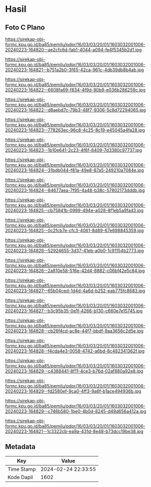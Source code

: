 # Hasil

## Foto C Plano

https://sirekap-obj-formc.kpu.go.id/ba85/pemilu/pdpr/16/03/03/20/01/1603032001006-20240223-164820--ae2cfc6d-fab1-4044-a094-fe4f5345b2d1.jpg

https://sirekap-obj-formc.kpu.go.id/ba85/pemilu/pdpr/16/03/03/20/01/1603032001006-20240223-164821--b751a2b0-3f65-42ca-961c-4db39db8b4ab.jpg

https://sirekap-obj-formc.kpu.go.id/ba85/pemilu/pdpr/16/03/03/20/01/1603032001006-20240223-164822--6608fa69-f834-4f9d-90b9-e036b286259c.jpg

https://sirekap-obj-formc.kpu.go.id/ba85/pemilu/pdpr/16/03/03/20/01/1603032001006-20240223-164822--d8aebd7c-79b3-48f7-9306-5c8d72294065.jpg

https://sirekap-obj-formc.kpu.go.id/ba85/pemilu/pdpr/16/03/03/20/01/1603032001006-20240223-164823--778263ec-96c8-4c25-8c19-e45045a4fa28.jpg

https://sirekap-obj-formc.kpu.go.id/ba85/pemilu/pdpr/16/03/03/20/01/1603032001006-20240223-164823--1b10e641-2c23-4f6f-8409-7d3380c97737.jpg

https://sirekap-obj-formc.kpu.go.id/ba85/pemilu/pdpr/16/03/03/20/01/1603032001006-20240223-164824--31bdb044-f81a-49e8-87a5-249210a7084e.jpg

https://sirekap-obj-formc.kpu.go.id/ba85/pemilu/pdpr/16/03/03/20/01/1603032001006-20240223-164824--84677aea-7f95-4a48-b38c-57802173dddb.jpg

https://sirekap-obj-formc.kpu.go.id/ba85/pemilu/pdpr/16/03/03/20/01/1603032001006-20240223-164825--cb75841b-0999-494e-a028-8f1eb5a9fad3.jpg

https://sirekap-obj-formc.kpu.go.id/ba85/pemilu/pdpr/16/03/03/20/01/1603032001006-20240223-164825--0c2fcb7e-cfc3-4061-8d89-67e698845359.jpg

https://sirekap-obj-formc.kpu.go.id/ba85/pemilu/pdpr/16/03/03/20/01/1603032001006-20240223-164826--52924655-3d37-41eb-a0b0-1c91154b2773.jpg

https://sirekap-obj-formc.kpu.go.id/ba85/pemilu/pdpr/16/03/03/20/01/1603032001006-20240223-164826--2a810e58-516e-42d4-8882-c06bf42e5c84.jpg

https://sirekap-obj-formc.kpu.go.id/ba85/pemilu/pdpr/16/03/03/20/01/1603032001006-20240223-164827--65b04ced-1d4d-4a6d-b252-eab775fc8683.jpg

https://sirekap-obj-formc.kpu.go.id/ba85/pemilu/pdpr/16/03/03/20/01/1603032001006-20240223-164827--b3c95b35-0e1f-4266-b130-c660e7e15745.jpg

https://sirekap-obj-formc.kpu.go.id/ba85/pemilu/pdpr/16/03/03/20/01/1603032001006-20240223-164828--cb26f4cd-ac8e-44f7-bbdf-9aa3656c2d5e.jpg

https://sirekap-obj-formc.kpu.go.id/ba85/pemilu/pdpr/16/03/03/20/01/1603032001006-20240223-164828--f4cda4e3-0058-4742-a6bd-8c482341362f.jpg

https://sirekap-obj-formc.kpu.go.id/ba85/pemilu/pdpr/16/03/03/20/01/1603032001006-20240223-164829--c4388441-8f11-4ce3-b76d-02af880a92e8.jpg

https://sirekap-obj-formc.kpu.go.id/ba85/pemilu/pdpr/16/03/03/20/01/1603032001006-20240223-164829--fd2580ef-9ca0-4ff3-9a6f-b1ace494936b.jpg

https://sirekap-obj-formc.kpu.go.id/ba85/pemilu/pdpr/16/03/03/20/01/1603032001006-20240223-164829--c746b580-1be0-4b0d-8245-d49d656a412a.jpg

https://sirekap-obj-formc.kpu.go.id/ba85/pemilu/pdpr/16/03/03/20/01/1603032001006-20240223-164821--1c3322cb-ea9a-431d-8e48-b73dcc19be38.jpg


## Metadata

| Key        | Value               |
| ---------- | ------------------- |
| Time Stamp | 2024-02-24 22:33:55 |
| Kode Dapil | 1602                |



